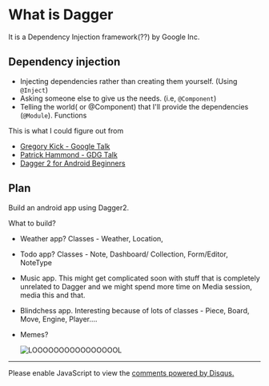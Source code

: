 # What is Dagger

It is a Dependency Injection framework(??) by Google Inc.

## Dependency injection

- Injecting dependencies rather than creating them yourself. (Using `@Inject`)
- Asking someone else to give us the needs. (i.e, `@Component`)
- Telling the world( or @Component) that I'll provide the dependencies (`@Module`). Functions

This is what I could figure out from
- [Gregory Kick - Google Talk](https://www.youtube.com/watch?v=oK_XtfXPkqw)
- [Patrick Hammond - GDG Talk](https://www.youtube.com/watch?v=cA4iEmWuSB8)
- [Dagger 2 for Android Beginners](https://medium.com/@harivigneshjayapalan/dagger-2-for-android-beginners-introduction-be6580cb3edb)

## Plan

Build an android app using Dagger2.

What to build?

- Weather app? Classes - Weather, Location, 
- Todo app? Classes - Note, Dashboard/ Collection, Form/Editor, NoteType
- Music app. This might get complicated soon with stuff that is completely unrelated to Dagger and we might spend more time on Media session, media this and that.
- Blindchess app. Interesting because of lots of classes - Piece, Board, Move, Engine, Player....
- Memes?

    ![LOOOOOOOOOOOOOOOOL](https://media.giphy.com/media/LLHkw7UnvY3Kw/giphy.gif)

<hr/>

<!-- Disqus stuff-->

<div id="disqus_thread"></div>
<script>

var disqus_config = function () {
this.page.url = 'https://protino.github.io/DaggerGround/'
this.page.identifier = '/DaggerGround/'
};
(function() {
var d = document, s = d.createElement('script');
s.src = 'https://https-protino-github-io-daggerground.disqus.com/embed.js';
s.setAttribute('data-timestamp', +new Date());
(d.head || d.body).appendChild(s);
})();
</script>
<noscript>Please enable JavaScript to view the <a href="https://disqus.com/?ref_noscript">comments powered by Disqus.</a></noscript>
                            